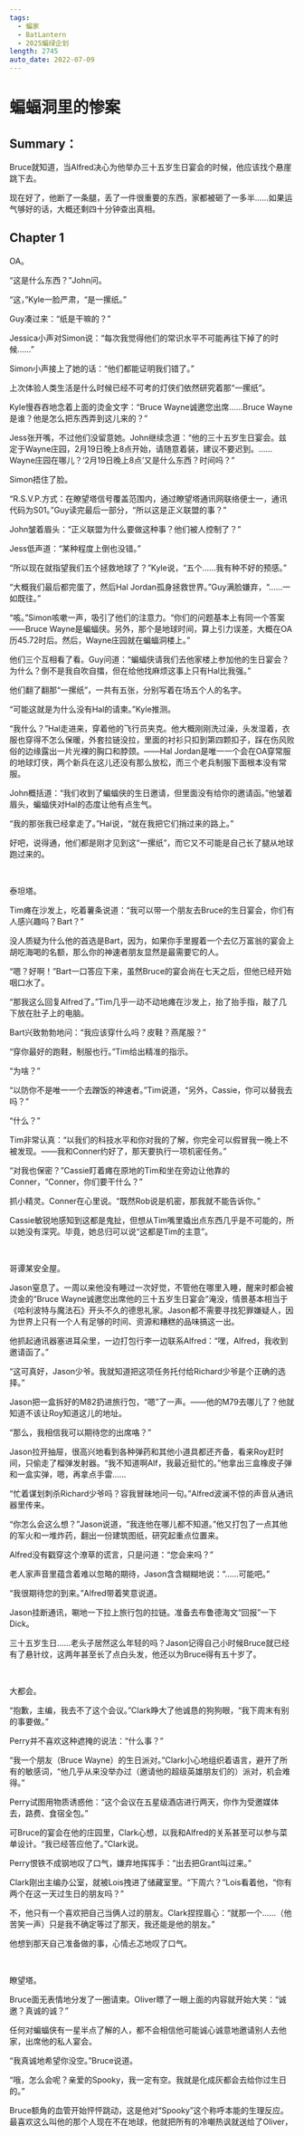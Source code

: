 ```yaml
---
tags:
  - 蝙家
  - BatLantern
  - 2025蝙绿企划
length: 2745
auto_date: 2022-07-09
---
```


# 蝙蝠洞里的惨案

## Summary：

Bruce就知道，当Alfred决心为他举办三十五岁生日宴会的时候，他应该找个悬崖跳下去。

现在好了，他断了一条腿，丢了一件很重要的东西，家都被砸了一多半……如果运气够好的话，大概还剩四十分钟查出真相。

## Chapter 1

OA。

“这是什么东西？”John问。

“这，”Kyle一脸严肃，“是一摞纸。”

Guy凑过来：“纸是干嘛的？”

Jessica小声对Simon说：“每次我觉得他们的常识水平不可能再往下掉了的时候……”

Simon小声接上了她的话：“他们都能证明我们错了。”

上次体验人类生活是什么时候已经不可考的灯侠们依然研究着那“一摞纸”。

Kyle慢吞吞地念着上面的烫金文字：“Bruce Wayne诚邀您出席……Bruce Wayne是谁？他是怎么把东西弄到这儿来的？”

Jess张开嘴，不过他们没留意她。John继续念道：“他的三十五岁生日宴会。兹定于Wayne庄园，2月19日晚上8点开始，请随意着装，建议不要迟到。……Wayne庄园在哪儿？‘2月19日晚上8点’又是什么东西？时间吗？”

Simon捂住了脸。

“R.S.V.P.方式：在瞭望塔信号覆盖范围内，通过瞭望塔通讯网联络便士一，通讯代码为S01。”Guy读完最后一部分，“所以这是正义联盟的事？”

John皱着眉头：“正义联盟为什么要做这种事？他们被人控制了？”

Jess低声道：“某种程度上倒也没错。”

“所以现在就指望我们五个拯救地球了？”Kyle说，“五个……我有种不好的预感。”

“大概我们最后都完蛋了，然后Hal Jordan孤身拯救世界。”Guy满脸嫌弃，“……一如既往。”

“咳。”Simon咳嗽一声，吸引了他们的注意力。“你们的问题基本上有同一个答案——Bruce Wayne是蝙蝠侠。另外，那个是地球时间，算上引力误差，大概在OA历45.72时后。然后，Wayne庄园就在蝙蝠洞楼上。”

他们三个互相看了看。Guy问道：“蝙蝠侠请我们去他家楼上参加他的生日宴会？为什么？倒不是我自吹自擂，但在给他找麻烦这事上只有Hal比我强。”

他们翻了翻那“一摞纸”，一共有五张，分别写着在场五个人的名字。

“可能这就是为什么没有Hal的请柬。”Kyle推测。

“我什么？”Hal走进来，穿着他的飞行员夹克。他大概刚刚洗过澡，头发湿着，衣服也穿得不怎么保暖，外套拉链没拉，里面的衬衫只扣到第四颗扣子，踩在伤风败俗的边缘露出一片光裸的胸口和脖颈。——Hal Jordan是唯一一个会在OA穿常服的地球灯侠，两个新兵在这儿还没有那么放松，而三个老兵制服下面根本没有常服。

John概括道：“我们收到了蝙蝠侠的生日邀请，但里面没有给你的邀请函。”他皱着眉头，蝙蝠侠对Hal的态度让他有点生气。

“我的那张我已经拿走了。”Hal说，“就在我把它们捎过来的路上。”

好吧，说得通，他们都是刚才见到这“一摞纸”，而它又不可能是自己长了腿从地球跑过来的。

<br>

泰坦塔。

Tim瘫在沙发上，吃着薯条说道：“我可以带一个朋友去Bruce的生日宴会，你们有人感兴趣吗？Bart？”

没人质疑为什么他的首选是Bart，因为，如果你手里握着一个去亿万富翁的宴会上胡吃海喝的名额，那么你的神速者朋友显然是最需要它的人。

“嗯？好啊！”Bart一口答应下来，虽然Bruce的宴会尚在七天之后，但他已经开始咽口水了。

“那我这么回复Alfred了。”Tim几乎一动不动地瘫在沙发上，抬了抬手指，敲了几下放在肚子上的电脑。

Bart兴致勃勃地问：“我应该穿什么吗？皮鞋？燕尾服？”

“穿你最好的跑鞋，制服也行。”Tim给出精准的指示。

“为啥？”

“以防你不是唯一一个去蹭饭的神速者。”Tim说道，“另外，Cassie，你可以替我去吗？”

“什么？”

Tim非常认真：“以我们的科技水平和你对我的了解，你完全可以假冒我一晚上不被发现。——我和Conner约好了，那天要执行一项机密任务。”

“对我也保密？”Cassie盯着瘫在原地的Tim和坐在旁边让他靠的Conner，“Conner，你们要干什么？”

抓小精灵。Conner在心里说。“既然Rob说是机密，那我就不能告诉你。”

Cassie敏锐地感知到这都是鬼扯，但想从Tim嘴里撬出点东西几乎是不可能的，所以她没有深究。毕竟，她总归可以说“这都是Tim的主意”。

<br>

哥谭某安全屋。

Jason窒息了。一周以来他没有睡过一次好觉，不管他在哪里入睡，醒来时都会被烫金的“Bruce Wayne诚邀您出席他的三十五岁生日宴会”淹没，情景基本相当于《哈利波特与魔法石》开头不久的德思礼家。Jason都不需要寻找犯罪嫌疑人，因为世界上只有一个人有足够的时间、资源和糟糕的品味搞这一出。

他抓起通讯器塞进耳朵里，一边打包行李一边联系Alfred：“嘿，Alfred，我收到邀请函了。”

“这可真好，Jason少爷。我就知道把这项任务托付给Richard少爷是个正确的选择。”

Jason把一盒拆好的M82扔进旅行包，“嗯”了一声。——他的M79去哪儿了？他就知道不该让Roy知道这儿的地址。

“那么，我相信我可以期待您的出席咯？”

Jason拉开抽屉，很高兴地看到各种弹药和其他小道具都还齐备，看来Roy赶时间，只偷走了榴弹发射器。“我不知道啊Alf，我最近挺忙的。”他拿出三盒橡皮子弹和一盒实弹，嗯，再拿点手雷……

“忙着谋划刺杀Richard少爷吗？容我冒昧地问一句。”Alfred波澜不惊的声音从通讯器里传来。

“你怎么会这么想？”Jason说道，“我连他在哪儿都不知道。”他又打包了一点其他的军火和一堆炸药，翻出一份建筑图纸，研究起重点位置来。

Alfred没有戳穿这个潦草的谎言，只是问道：“您会来吗？”

老人家声音里蕴含着难以忽略的期待，Jason含含糊糊地说：“……可能吧。”

“我很期待您的到来。”Alfred带着笑意说道。

Jason挂断通讯，唰地一下拉上旅行包的拉链。准备去布鲁德海文“回报”一下Dick。

三十五岁生日……老头子居然这么年轻的吗？Jason记得自己小时候Bruce就已经有了悬针纹，这两年甚至长了点白头发，他还以为Bruce得有五十岁了。

<br>

大都会。

“抱歉，主编，我去不了这个会议。”Clark睁大了他诚恳的狗狗眼，“我下周末有别的事要做。”

Perry并不喜欢这种遮掩的说法：“什么事？”

“我一个朋友（Bruce Wayne）的生日派对。”Clark小心地组织着语言，避开了所有的敏感词，“他几乎从来没举办过（邀请他的超级英雄朋友们的）派对，机会难得。”

Perry试图用物质诱惑他：“这个会议在五星级酒店进行两天，你作为受邀媒体去，路费、食宿全包。”

可Bruce的宴会在他的庄园里，Clark心想，以我和Alfred的关系甚至可以参与菜单设计。“我已经答应他了。”Clark说。

Perry恨铁不成钢地叹了口气，嫌弃地挥挥手：“出去把Grant叫过来。”

Clark刚出主编办公室，就被Lois拽进了储藏室里。“下周六？”Lois看着他，“你有两个在这一天过生日的朋友吗？”

不，他只有一个喜欢把自己当俩人过的朋友。Clark捏捏眉心：“就那一个……（他苦笑一声）只是我不确定等过了那天，我还能是他的朋友。”

他想到那天自己准备做的事，心情忐忑地叹了口气。

<br>

瞭望塔。

Bruce面无表情地分发了一圈请柬。Oliver瞟了一眼上面的内容就开始大笑：“诚邀？真诚的诚？”

任何对蝙蝠侠有一星半点了解的人，都不会相信他可能诚心诚意地邀请别人去他家，出席他的私人宴会。

“我真诚地希望你没空。”Bruce说道。

“哦，怎么会呢？亲爱的Spooky，我一定有空。我就是化成灰都会去给你过生日的。”

Bruce额角的血管开始怦怦跳动，这是他对“Spooky”这个称呼本能的生理反应。最喜欢这么叫他的那个人现在不在地球，他就把所有的冷嘲热讽就送给了Oliver，
